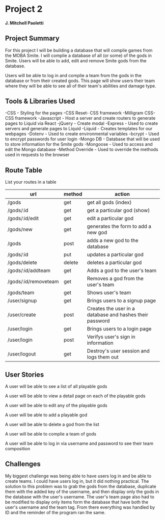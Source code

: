 # Project 2
#### J. Mitchell Paoletti

## Project Summary

For this project I will be building a database that will compile games from the MOBA Smite. I will complie a database of all (or some) of the gods in Smite. Users will be able to add, edit and remove Smite gods from the database. 

Users will be able to log in and complie a team from the gods in the database or from their created gods. This page will show users their team where they will be able to see all of their team's abilities and damage type.


## Tools & Libraries Used
-CSS - Styling for the pages
-CSS Reset- CSS framework
-Milligram CSS- CSS framework
-Javascript - Host a server and create routers to generate pages to Liquid via React
-jQuery - Create modal
-Express - Used to create servers and generate pages to Liquid
-Liquid - Creates templates for our webpages
-Dotenv - Used to create environmental variables
-bcrypt - Used to encrypt passwords for user login
-Mongo DB - Database that will be used to store information for the Smite gods
-Mongoose - Used to access and edit the Mongo database
-Method Override - Used to override the methods used in requests to the browser



## Route Table

List your routes in a table

| url | method | action |
|-----|--------|--------|
| /gods | get | get all gods (index)|
| /gods/:id | get | get a particular god (show)|
| /gods/:id/edit | get | edit a particular god|
| /gods/new | get | generates the form to add a new god|
| /gods | post | adds a new god to the database|
| /gods/:id | put | updates a particular god|
| /gods/delete | delete | deletes a particular god|
| /gods/:id/addteam | get | Adds a god to the user's team|
| /gods/:id/removeteam | get | Removes a god from the user's team|
| /gods/team | get | Shows user's team|
| /user/signup | get | Brings users to a signup page|
| /user/create | post | Creates the user in a database and hashes their password|
| /user/login | get | Brings users to a login page|
| /user/login | post | Verifys user's sign in information|
| /user/logout | get | Destroy's user session and logs them out|


## User Stories

A user will be able to see a list of all playable gods

A user will be able to view a detail page on each of the playable gods

A user will be able to edit any of the playable gods

A user will be able to add a playable god 

A user will be able to delete a god from the list

A user will be able to complie a team of gods

A user will be able to log in via username and password to see their team composition 


## Challenges

My biggest challenge was being able to have users log in and be able to create teams. I could have users log in, but it did nothing practical. The solution to this problem was to grab the gods from the database, duplicate them with the added key of the username, and then display only the gods in the database with the user's username. The user's team page also had to be modified to display only items form the database that have both the user's username and the team tag. From there everything was handled by ID and the reminder of the program ran the same. 

